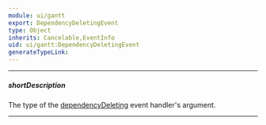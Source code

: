 ```yaml
---
module: ui/gantt
export: DependencyDeletingEvent
type: Object
inherits: Cancelable,EventInfo
uid: ui/gantt:DependencyDeletingEvent
generateTypeLink: 
---
```

---
##### shortDescription
The type of the [dependencyDeleting]({basewidgetpath}/Events/#dependencyDeleting) event handler's argument.

---
<!-- Description goes here -->